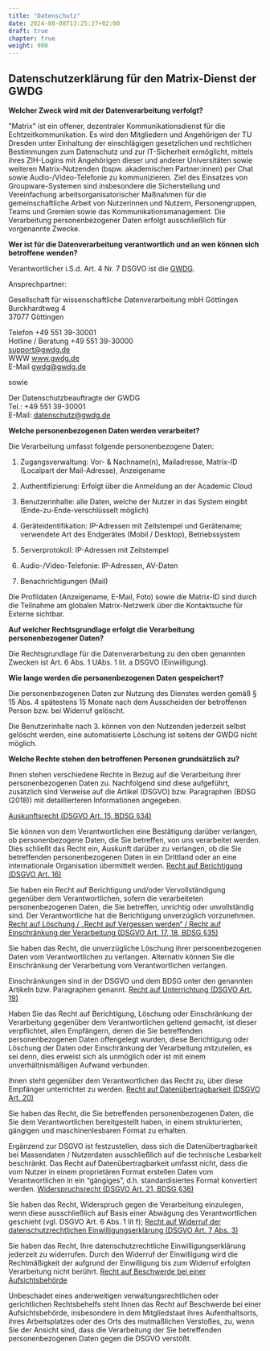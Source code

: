 ```yaml
---
title: "Datenschutz"
date: 2024-08-08T13:25:27+02:00
draft: true
chapter: true
weight: 900
---
```

## Datenschutzerklärung für den Matrix-Dienst der GWDG

**Welcher Zweck wird mit der Datenverarbeitung verfolgt?**

"Matrix" ist ein offener, dezentraler Kommunikationsdienst für die Echtzeitkommunikation. Es wird den Mitgliedern und Angehörigen der TU Dresden unter Einhaltung der einschlägigen gesetzlichen und rechtlichen Bestimmungen zum Datenschutz und zur IT-Sicherheit ermöglicht, mittels ihres ZIH-Logins mit Angehörigen dieser und anderer Universitäten sowie weiteren Matrix-Nutzenden (bspw. akademischen Partner:innen) per Chat sowie Audio-/Video-Telefonie zu kommunizieren. Ziel des Einsatzes von Groupware-Systemen sind insbesondere die Sicherstellung und Vereinfachung arbeitsorganisatorischer Maßnahmen für die gemeinschaftliche Arbeit von Nutzerinnen und Nutzern, Personengruppen, Teams und Gremien sowie das Kommunikationsmanagement. Die Verarbeitung personenbezogener Daten erfolgt ausschließlich für vorgenannte Zwecke.

**Wer ist für die Datenverarbeitung verantwortlich und an wen können sich
betroffene wenden?**

Verantwortlicher
i.S.d. Art. 4 Nr. 7 DSGVO ist die [GWDG](https://gwdg.de/impressum).

Ansprechpartner:

Gesellschaft für wissenschaftliche Datenverarbeitung mbH Göttingen <br>
Burckhardtweg 4 <br>
37077 Göttingen <br>


Telefon	+49 551 39-30001 <br>
Hotline / Beratung	+49 551 39-30000 <br>
support@gwdg.de <br>
WWW	www.gwdg.de <br>
E-Mail	gwdg@gwdg.de <br>

sowie <br>

Der Datenschutzbeauftragte der GWDG <br>
Tel.: +49 551 39-30001 <br>
E-Mail: datenschutz@gwdg.de <br>

**Welche personenbezogenen Daten werden verarbeitet?**

Die Verarbeitung umfasst folgende personenbezogene Daten:

1. Zugangsverwaltung: Vor- & Nachname(n), Mailadresse, Matrix-ID (Localpart der
    Mail-Adresse), Anzeigename

2. Authentifizierung: Erfolgt über die Anmeldung an der Academic Cloud

3. Benutzerinhalte: alle Daten, welche der Nutzer in das System eingibt (Ende-zu-Ende-verschlüsselt möglich)

4. Geräteidentifikation: IP-Adressen mit Zeitstempel und Gerätename; verwendete Art des Endgerätes (Mobil / Desktop), Betriebssystem

5. Serverprotokoll: IP-Adressen mit Zeitstempel

6. Audio-/Video-Telefonie: IP-Adressen, AV-Daten

7. Benachrichtigungen (Mail)

Die Profildaten (Anzeigename, E-Mail, Foto) sowie die Matrix-ID sind durch die Teilnahme am globalen Matrix-Netzwerk über die Kontaktsuche für Externe sichtbar.

**Auf welcher Rechtsgrundlage erfolgt die Verarbeitung personenbezogener Daten?**

Die Rechtsgrundlage für die Datenverarbeitung zu den oben genannten Zwecken ist Art. 6 Abs. 1 UAbs. 1 lit. a DSGVO (Einwilligung). 

**Wie lange werden die personenbezogenen Daten gespeichert?**

Die personenbezogenen Daten zur Nutzung des Dienstes werden gemäß § 15 Abs. 4  spätestens 15 Monate nach dem Ausscheiden der betroffenen Person bzw. bei Widerruf gelöscht.

Die Benutzerinhalte nach 3. können von den Nutzenden jederzeit selbst gelöscht werden, eine automatisierte Löschung ist seitens der GWDG nicht möglich. 

**Welche Rechte stehen den betroffenen Personen grundsätzlich zu?**


Ihnen stehen verschiedene Rechte in Bezug auf die Verarbeitung ihrer personenbezogenen Daten zu. Nachfolgend sind diese aufgeführt, zusätzlich sind Verweise auf die Artikel (DSGVO) bzw. Paragraphen (BDSG (2018)) mit detaillierteren Informationen angegeben.

<u>Auskunftsrecht (DSGVO Art. 15, BDSG §34)</u>

Sie können von dem Verantwortlichen eine Bestätigung darüber verlangen, ob personenbezogene Daten, die Sie betreffen, von uns verarbeitet werden. Dies schließt das Recht ein, Auskunft darüber zu verlangen, ob die Sie betreffenden personenbezogenen Daten in ein Drittland oder an eine internationale Organisation übermittelt werden.
<u>Recht auf Berichtigung (DSGVO Art. 16)</u>

Sie haben ein Recht auf Berichtigung und/oder Vervollständigung gegenüber dem Verantwortlichen, sofern die verarbeiteten personenbezogenen Daten, die Sie betreffen, unrichtig oder unvollständig sind. Der Verantwortliche hat die Berichtigung unverzüglich vorzunehmen.
<u>Recht auf Löschung / „Recht auf Vergessen werden“ / Recht auf Einschränkung der Verarbeitung (DSGVO Art. 17, 18, BDSG §35)</u>

Sie haben das Recht, die unverzügliche Löschung ihrer personenbezogenen Daten vom Verantwortlichen zu verlangen. Alternativ können Sie die Einschränkung der Verarbeitung vom Verantwortlichen verlangen.

Einschränkungen sind in der DSGVO und dem BDSG unter den genannten Artikeln bzw. Paragraphen genannt.
<u>Recht auf Unterrichtung (DSGVO Art. 19)</u>

Haben Sie das Recht auf Berichtigung, Löschung oder Einschränkung der Verarbeitung gegenüber dem Verantwortlichen geltend gemacht, ist dieser verpflichtet, allen Empfängern, denen die Sie betreffenden personenbezogenen Daten offengelegt wurden, diese Berichtigung oder Löschung der Daten oder Einschränkung der Verarbeitung mitzuteilen, es sei denn, dies erweist sich als unmöglich oder ist mit einem unverhältnismäßigen Aufwand verbunden.

Ihnen steht gegenüber dem Verantwortlichen das Recht zu, über diese Empfänger unterrichtet zu werden.
<u>Recht auf Datenübertragbarkeit (DSGVO Art. 20)</u>

Sie haben das Recht, die Sie betreffenden personenbezogenen Daten, die Sie dem Verantwortlichen bereitgestellt haben, in einem strukturierten, gängigen und maschinenlesbaren Format zu erhalten.

Ergänzend zur DSGVO ist festzustellen, dass sich die Datenübertragbarkeit bei Massendaten / Nutzerdaten ausschließlich auf die technische Lesbarkeit beschränkt. Das Recht auf Datenübertragbarkeit umfasst nicht, dass die vom Nutzer in einem proprietären Format erstellen Daten vom Verantwortlichen in ein “gängiges”, d.h. standardisiertes Format konvertiert werden.
<u>Widerspruchsrecht (DSGVO Art. 21, BDSG §36)</u>

Sie haben das Recht, Widerspruch gegen die Verarbeitung einzulegen, wenn diese ausschließlich auf Basis einer Abwägung des Verantwortlichen geschieht (vgl. DSGVO Art. 6 Abs. 1 lit f);
<u>Recht auf Widerruf der datenschutzrechtlichen Einwilligungserklärung (DSGVO Art. 7 Abs. 3)</u>

Sie haben das Recht, Ihre datenschutzrechtliche Einwilligungserklärung jederzeit zu widerrufen. Durch den Widerruf der Einwilligung wird die Rechtmäßigkeit der aufgrund der Einwilligung bis zum Widerruf erfolgten Verarbeitung nicht berührt.
<u>Recht auf Beschwerde bei einer Aufsichtsbehörde</u>

Unbeschadet eines anderweitigen verwaltungsrechtlichen oder gerichtlichen Rechtsbehelfs steht Ihnen das Recht auf Beschwerde bei einer Aufsichtsbehörde, insbesondere in dem Mitgliedstaat ihres Aufenthaltsorts, ihres Arbeitsplatzes oder des Orts des mutmaßlichen Verstoßes, zu, wenn Sie der Ansicht sind, dass die Verarbeitung der Sie betreffenden personenbezogenen Daten gegen die DSGVO verstößt.
